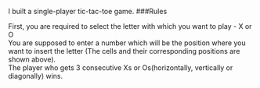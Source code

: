 I built a single-player tic-tac-toe game.
###Rules

First, you are required to select the letter with which you want to play - X or O<br/>
You are supposed to enter a number which will be the position where you want to insert the letter (The cells and their corresponding positions are shown above).<br/>
The player who gets 3 consecutive Xs or Os(horizontally, vertically or diagonally) wins.<br/>
